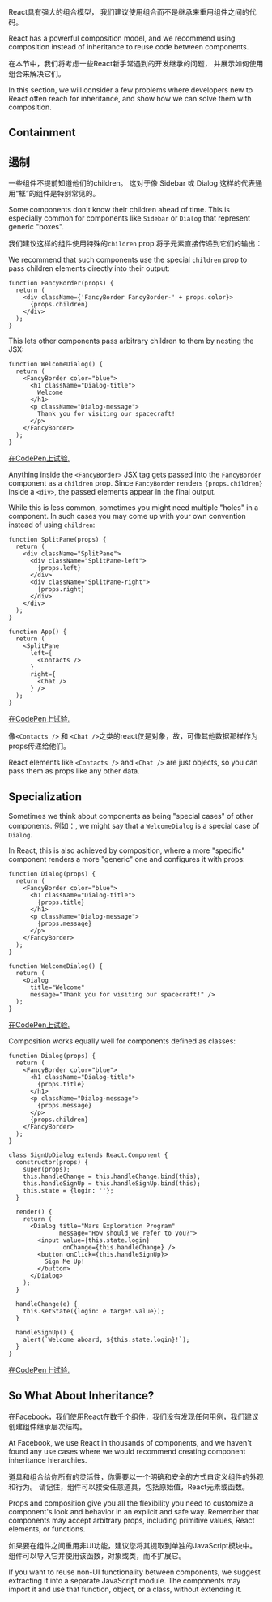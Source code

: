 
React具有强大的组合模型，
我们建议使用组合而不是继承来重用组件之间的代码。

React has a powerful composition model, and we recommend using composition instead of inheritance to reuse code between components.

在本节中，我们将考虑一些React新手常遇到的开发继承的问题，
并展示如何使用组合来解决它们。

In this section, we will consider a few problems where developers new to React often reach for inheritance, and show how we can solve them with composition.

## Containment
## 遏制

一些组件不提前知道他们的children。
这对于像    Sidebar 或   Dialog  这样的代表通用“框”的组件是特别常见的。

Some components don't know their children ahead of time. This is especially common for components like `Sidebar` or `Dialog` that represent generic "boxes".

我们建议这样的组件使用特殊的`children` prop
将子元素直接传递到它们的输出：

We recommend that such components use the special `children` prop to pass children elements directly into their output:

```js{4}
function FancyBorder(props) {
  return (
    <div className={'FancyBorder FancyBorder-' + props.color}>
      {props.children}
    </div>
  );
}
```

This lets other components pass arbitrary children to them by nesting the JSX:

```js{4-9}
function WelcomeDialog() {
  return (
    <FancyBorder color="blue">
      <h1 className="Dialog-title">
        Welcome
      </h1>
      <p className="Dialog-message">
        Thank you for visiting our spacecraft!
      </p>
    </FancyBorder>
  );
}
```

[在CodePen上试验.](http://codepen.io/gaearon/pen/ozqNOV?editors=0010)

Anything inside the `<FancyBorder>` JSX tag gets passed into the `FancyBorder` component as a `children` prop. Since `FancyBorder` renders `{props.children}` inside a `<div>`, the passed elements appear in the final output.

While this is less common, sometimes you might need multiple "holes" in a component. In such cases you may come up with your own convention instead of using `children`:

```js{5,8,18,21}
function SplitPane(props) {
  return (
    <div className="SplitPane">
      <div className="SplitPane-left">
        {props.left}
      </div>
      <div className="SplitPane-right">
        {props.right}
      </div>
    </div>
  );
}

function App() {
  return (
    <SplitPane
      left={
        <Contacts />
      }
      right={
        <Chat />
      } />
  );
}
```

[在CodePen上试验.](http://codepen.io/gaearon/pen/gwZOJp?editors=0010)

像`<Contacts />` 和 `<Chat />`之类的react仅是对象，故，可像其他数据那样作为props传递给他们。

React elements like `<Contacts />` and `<Chat />` are just objects, so you can pass them as props like any other data.

## Specialization

Sometimes we think about components as being "special cases" of other components. 例如：, we might say that a `WelcomeDialog` is a special case of `Dialog`.

In React, this is also achieved by composition, where a more "specific" component renders a more "generic" one and configures it with props:

```js{5,8,16-18}
function Dialog(props) {
  return (
    <FancyBorder color="blue">
      <h1 className="Dialog-title">
        {props.title}
      </h1>
      <p className="Dialog-message">
        {props.message}
      </p>
    </FancyBorder>
  );
}

function WelcomeDialog() {
  return (
    <Dialog
      title="Welcome"
      message="Thank you for visiting our spacecraft!" />
  );
}
```

[在CodePen上试验.](http://codepen.io/gaearon/pen/kkEaOZ?editors=0010)

Composition works equally well for components defined as classes:

```js{10,27-31}
function Dialog(props) {
  return (
    <FancyBorder color="blue">
      <h1 className="Dialog-title">
        {props.title}
      </h1>
      <p className="Dialog-message">
        {props.message}
      </p>
      {props.children}
    </FancyBorder>
  );
}

class SignUpDialog extends React.Component {
  constructor(props) {
    super(props);
    this.handleChange = this.handleChange.bind(this);
    this.handleSignUp = this.handleSignUp.bind(this);
    this.state = {login: ''};
  }

  render() {
    return (
      <Dialog title="Mars Exploration Program"
              message="How should we refer to you?">
        <input value={this.state.login}
               onChange={this.handleChange} />
        <button onClick={this.handleSignUp}>
          Sign Me Up!
        </button>
      </Dialog>
    );
  }

  handleChange(e) {
    this.setState({login: e.target.value});
  }

  handleSignUp() {
    alert(`Welcome aboard, ${this.state.login}!`);
  }
}
```

[在CodePen上试验.](http://codepen.io/gaearon/pen/gwZbYa?editors=0010)

## So What About Inheritance?

在Facebook，我们使用React在数千个组件，我们没有发现任何用例，我们建议创建组件继承层次结构。

At Facebook, we use React in thousands of components, and we haven't found any use cases where we would recommend creating component inheritance hierarchies.

道具和组合给你所有的灵活性，你需要以一个明确和安全的方式自定义组件的外观和行为。 
请记住，组件可以接受任意道具，包括原始值，React元素或函数。

Props and composition give you all the flexibility you need to customize a component's look and behavior in an explicit and safe way. Remember that components may accept arbitrary props, including primitive values, React elements, or functions.

如果要在组件之间重用非UI功能，建议您将其提取到单独的JavaScript模块中。 
组件可以导入它并使用该函数，对象或类，而不扩展它。

If you want to reuse non-UI functionality between components, we suggest extracting it into a separate JavaScript module. The components may import it and use that function, object, or a class, without extending it.
